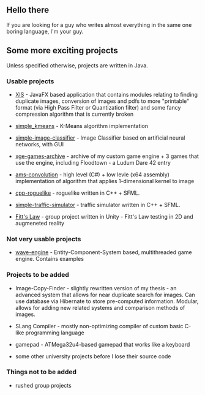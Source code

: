 ## Hello there

If you are looking for a guy who writes almost everything in the same one boring language, I'm your guy.

## Some more exciting projects

Unless specified otherwise, projects are written in Java.

### Usable projects

* [XIS](https://github.com/kamil-sita/XIS) - JavaFX based application that contains modules relating to finding duplicate images, conversion of images and pdfs to more "printable" format (via High Pass Filter or Quantization filter) and some fancy compression algorithm that is currently broken

* [simple_kmeans](https://github.com/kamil-sita/simple_kmeans) - K-Means algorithm implementation

* [simple-image-classifier](https://github.com/kamil-sita/simple-image-classifier) - Image Classifier based on artificial neural networks, with GUI

* [xge-games-archive](https://github.com/kamil-sita/xge-games-archive) - archive of my custom game engine + 3 games that use the engine, including Floodtown - a Ludum Dare 42 entry

* [ams-convolution](https://github.com/kamil-sita/asm-convolution) - high level (C#) + low levle (x64 assembly) implementation of algorithm that applies 1-dimensional kernel to image

* [cpp-roguelike](https://github.com/kamil-sita/cpp-roguelike) - roguelike written in C++ + SFML.

* [simple-traffic-simulator](https://github.com/kamil-sita/simple-traffic-simulator) - traffic simulator written in C++ + SFML.

* [Fitt's Law](https://github.com/kamil-sita/pwsgu) - group project written in Unity - Fitt's Law testing in 2D and augmeneted reality 

### Not very usable projects

* [wave-engine](https://github.com/kamil-sita/wave-engine) - Entity-Component-System based, multithreaded game engine. Contains examples 

### Projects to be added

* Image-Copy-Finder - slightly rewritten version of my thesis - an advanced system that allows for near duplicate search for images. Can use database via Hibernate to 
store pre-computed information. Modular, allows for adding new related systems and comparison methods of images.

* SLang Compiler - mostly non-optimizing compiler of custom basic C-like programming language  

* gamepad - ATMega32u4-based gamepad that works like a keyboard

* some other university projects before I lose their source code

### Things not to be added

* rushed group projects
